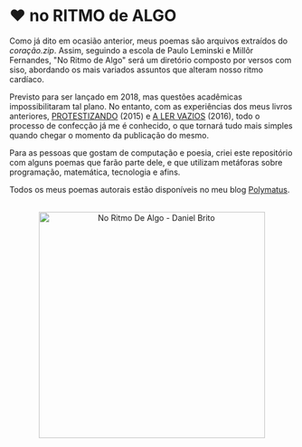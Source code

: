 # :heart: no RITMO de ALGO

Como já dito em ocasião anterior, meus poemas são arquivos extraídos do _coração.zip_. Assim, seguindo a escola de Paulo Leminski e Millôr Fernandes, "No Ritmo de Algo" será um diretório composto por versos com siso, abordando os mais variados assuntos que alteram nosso ritmo cardíaco.

Previsto para ser lançado em 2018, mas questões acadêmicas impossibilitaram tal plano. No entanto, com as experiências dos meus livros anteriores, [PROTESTIZANDO](https://danielbrito.github.io/livros/#protestizando) (2015) e [A LER VAZIOS](https://danielbrito.github.io/livros/#a-ler-vazios) (2016), todo o processo de confecção já me é conhecido, o que tornará tudo mais simples quando chegar o momento da publicação do mesmo.

Para as pessoas que gostam de computação e poesia, criei este repositório com alguns poemas que farão parte dele, e que utilizam metáforas sobre programação, matemática, tecnologia e afins.

Todos os meus poemas autorais estão disponíveis no meu blog [Polymatus](http://daniel-brito.blogspot.com.br/p/poemas-autorais_11.html).

<br>

<div align="center">
  <img alt="No Ritmo De Algo - Daniel Brito" src="https://danielbrito.github.io/assets/images/books/no-ritmo-de-algo.webp" width="400px"/>
</div>
